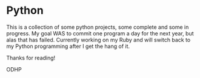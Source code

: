 # Python

This is a collection of some python projects, some complete and some in
progress. My goal WAS to commit one program a day for the next year, but alas that has failed.
Currently working on my Ruby and will switch back to my Python programming after I get the hang
of it.

Thanks for reading!

ODHP
